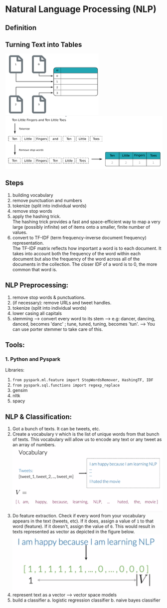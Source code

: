 # Natural Language Processing (NLP)

## Definition

## Turning Text into Tables
<img src="./images/orpd.png" alt="drawing" width="300"/> <br />
<img src="./images/odmc.png" alt="drawing" width="700"/>


## Steps
1. building vocabulary
2. remove punctuation and numbers
3. tokenize (split into individual words)
4. remove stop words
5. apply the hashing trick. <br />
  The hashing trick provides a fast and space-efficient way to map a very large (possibly infinite) set of items onto a smaller, finite number of values.
5. convert to TF-IDF (term frequency–inverse document frequency) representation. <br />
  The TF-IDF matrix reflects how important a word is to each document. It takes into account both the frequency of the word within each document but also the frequency of the word across all of the documents in the collection. The closer IDF of a word is to 0, the more common that word is. 
  
## NLP Preprocessing:
1. remove stop words & punctuations.
2. (if necessary): remove URLs and tweet handles. 
3. tokenize (split into individual words)
4. lower casing all capitals
5. stemming --> convert every word to its stem  --> e.g: dancer, dancing, danced, becomes 'danc' ;  tune, tuned, tuning, becomes 'tun'. --> You can use porter stemmer to take care of this. 

## Tools:

### 1. Python and Pyspark

Libraries:
1. `from pyspark.ml.feature import StopWordsRemover, HashingTF, IDF`
2. `from pyspark.sql.functions import regexp_replace`
3. gensim
4. nltk
5. spacy

## NLP & Classification:
1. Got a bunch of texts. It can be tweets, etc. 
2. Create a vocabulary `V` which is the list of unique words from that bunch of texts. This vocabulary will allow us to encode any text or any tweet as an array of numbers.<br />
    <img src="./images/vocabulary.png" alt="drawing" width="600"/>
3. Do feature extraction. Check if every word from your vocabulary appears in the text (tweets, etc). If it does, assign a value of `1` to that word (feature). If it doesn't, assign the value of `0`. This would result in texts represented as vector as depicted in the figure below. <br />
    <img src="./images/word2vec.png" alt="drawing" width="600"/>
4. represent text as a vector --> vector space models
5. build a classifier
    a. logistic regression classifier
    b. naive bayes classifier
